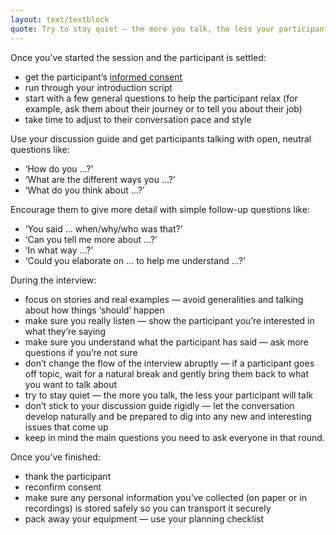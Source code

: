 ```yaml
---
layout: text/textblock
quote: Try to stay quiet — the more you talk, the less your participant will talk.
---
```

Once you’ve started the session and the participant is settled:
- get the participant’s [informed consent](/user-research/consent-forms/)
- run through your introduction script
- start with a few general questions to help the participant relax (for example, ask them about their journey or to tell you about their job)
- take time to adjust to their conversation pace and style

Use your discussion guide and get participants talking with open, neutral questions like:
- ‘How do you …?’
- ‘What are the different ways you …?’
- ‘What do you think about …?’

Encourage them to give more detail with simple follow-up questions like:
- ‘You said … when/why/who was that?’
- ‘Can you tell me more about …?’
- ‘In what way …?’
- ‘Could you elaborate on … to help me understand …?’

During the interview:
- focus on stories and real examples — avoid generalities and talking about how things ‘should’ happen
- make sure you really listen — show the participant you’re interested in what they’re saying
- make sure you understand what the participant has said — ask more questions if you’re not sure
- don’t change the flow of the interview abruptly — if a participant goes off topic, wait for a natural break and gently bring them back to what you want to talk about
- try to stay quiet — the more you talk, the less your participant will talk
- don’t stick to your discussion guide rigidly —  let the conversation develop naturally and be prepared to dig into any new and interesting issues that come up
- keep in mind the main questions you need to ask everyone in that round.

Once you’ve finished:
- thank the participant
- reconfirm consent
- make sure any personal information you’ve collected (on paper or in recordings) is stored safely so you can transport it securely
- pack away your equipment — use your planning checklist
